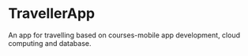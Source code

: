 # TravellerApp
An app for travelling based on courses-mobile app development, cloud computing and database.
